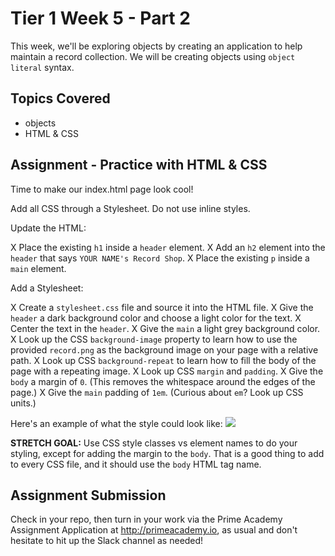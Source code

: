 # Tier 1 Week 5 - Part 2

This week, we'll be exploring objects by creating an application to help maintain a record collection. We will be creating objects using `object literal` syntax.

## Topics Covered

- objects
- HTML & CSS

## Assignment - Practice with HTML & CSS

Time to make our index.html page look cool!

Add all CSS through a Stylesheet. Do not use inline styles.

Update the HTML:

X Place the existing `h1` inside a `header` element. 
X Add an `h2` element into the `header` that says `YOUR NAME's Record Shop`.
X Place the existing `p` inside a `main` element.

Add a Stylesheet:

X Create a `stylesheet.css` file and source it into the HTML file.
X Give the `header` a dark background color and choose a light  color for the text.
X Center the text in the `header`.
X Give the `main` a light grey background color.
X Look up the CSS `background-image` property to learn how to use the provided `record.png` as the background image on your page with a relative path.
X Look up CSS `background-repeat` to learn how to fill the body of the page with a repeating image.
X Look up CSS `margin` and `padding`. 
  X Give the `body` a margin of `0`. (This removes the whitespace around the edges of the page.) 
  X Give the `main` padding of `1em`. (Curious about `em`? Look up CSS units.)

Here's an example of what the style could look like:
<img src="./example.png">

__STRETCH GOAL:__ Use CSS style classes vs element names to do your styling, except for adding the margin to the `body`. That is a good thing to add to every CSS file, and it should use the `body` HTML tag name.

## Assignment Submission
Check in your repo, then turn in your work via the Prime Academy Assignment Application at http://primeacademy.io, as usual and don't hesitate to hit up the Slack channel as needed!